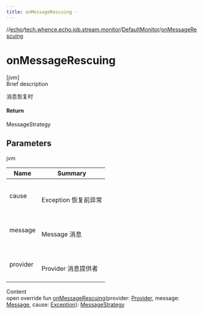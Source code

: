 ```yaml
---
title: onMessageRescuing -
---
```

//[echo](../../index.md)/[tech.whence.echo.job.stream.monitor](../index.md)/[DefaultMonitor](index.md)/[onMessageRescuing](on-message-rescuing.md)



# onMessageRescuing  
[jvm]  
Brief description  


消息恢复时



#### Return  


MessageStrategy



## Parameters  
  
jvm  
  
|  Name|  Summary| 
|---|---|
| cause| <br><br>Exception 恢复前异常<br><br>
| message| <br><br>Message 消息<br><br>
| provider| <br><br>Provider 消息提供者<br><br>
  
  
Content  
open override fun [onMessageRescuing](on-message-rescuing.md)(provider: [Provider](../../tech.whence.echo.job.stream.provider/-provider/index.md), message: [Message](../../tech.whence.echo.job.stream.message/-message/index.md), cause: [Exception](https://kotlinlang.org/api/latest/jvm/stdlib/kotlin/-exception/index.html)): [MessageStrategy](../-message-strategy/index.md)  



